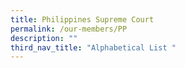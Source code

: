 ```yaml
---
title: Philippines Supreme Court
permalink: /our-members/PP
description: ""
third_nav_title: "Alphabetical List "
---
```





